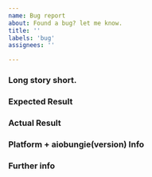 ```yaml
---
name: Bug report
about: Found a bug? let me know.
title: ''
labels: 'bug'
assignees: ''

---
```


### Long story short.
<!-- The bug in general. -->


### Expected Result
<!-- What should have happened if the bug wasn't there? -->

### Actual Result
<!-- What happened exactly? If you have a traceback, please provide all of it. -->

### Platform + aiobungie(version) Info
<!-- The OS you got the bug on, And the Python version. -->

### Further info
<!-- Any further info or images go here.
If you found a fix around this bug you may ask the maintainers for self assignment -->
